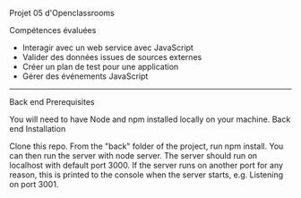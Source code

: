 Projet 05 d'Openclassrooms

Compétences évaluées

- Interagir avec un web service avec JavaScript
- Valider des données issues de sources externes
- Créer un plan de test pour une application
- Gérer des événements JavaScript

---
Back end Prerequisites

You will need to have Node and npm installed locally on your machine.
Back end Installation

Clone this repo. From the "back" folder of the project, run npm install. You can then run the server with node server. The server should run on localhost with default port 3000. If the server runs on another port for any reason, this is printed to the console when the server starts, e.g. Listening on port 3001.

